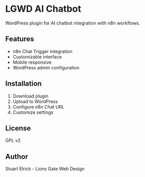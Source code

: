 # LGWD AI Chatbot

WordPress plugin for AI chatbot integration with n8n workflows.

## Features
- n8n Chat Trigger integration
- Customizable interface
- Mobile responsive
- WordPress admin configuration

## Installation
1. Download plugin
2. Upload to WordPress
3. Configure n8n Chat URL
4. Customize settings

## License
GPL v2

## Author
Stuart Elrick - Lions Gate Web Design

